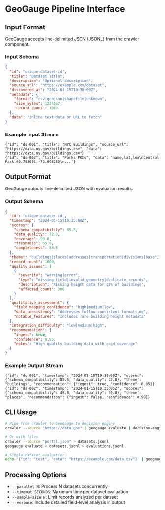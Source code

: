 # GeoGauge Pipeline Interface

## Input Format
GeoGauge accepts line-delimited JSON (JSONL) from the crawler component.

### Input Schema
```json
{
  "id": "unique-dataset-id",
  "title": "Dataset Title",
  "description": "Optional description",
  "source_url": "https://example.com/dataset",
  "discovered_at": "2024-01-15T10:30:00Z",
  "metadata": {
    "format": "csv|geojson|shapefile|unknown",
    "size_bytes": 1234567,
    "record_count": 1000
  },
  "data": "inline text data or URL to fetch"
}
```

### Example Input Stream
```jsonl
{"id": "ds-001", "title": "NYC Buildings", "source_url": "https://data.ny.gov/buildings.csv", "data": "https://data.ny.gov/buildings.csv"}
{"id": "ds-002", "title": "Parks POIs", "data": "name,lat,lon\nCentral Park,40.785091,-73.968285\n..."}
```

## Output Format
GeoGauge outputs line-delimited JSON with evaluation results.

### Output Schema
```json
{
  "id": "unique-dataset-id",
  "timestamp": "2024-01-15T10:35:00Z",
  "scores": {
    "schema_compatibility": 85.5,
    "data_quality": 72.0,
    "coverage": 90.0,
    "freshness": 65.0,
    "completeness": 88.5
  },
  "theme": "buildings|places|addresses|transportation|divisions|base",
  "record_count": 1000,
  "quality_issues": [
    {
      "severity": "warning|error",
      "type": "missing_field|invalid_geometry|duplicate_records",
      "description": "Missing height data for 30% of buildings",
      "affected_count": 300
    }
  ],
  "qualitative_assessment": {
    "field_mapping_confidence": "high|medium|low",
    "data_consistency": "Addresses follow consistent formatting",
    "notable_features": "Includes rare building height metadata"
  },
  "integration_difficulty": "low|medium|high",
  "recommendation": {
    "ingest": true,
    "confidence": 0.85,
    "notes": "High quality building data with good coverage"
  }
}
```

### Example Output Stream
```jsonl
{"id": "ds-001", "timestamp": "2024-01-15T10:35:00Z", "scores": {"schema_compatibility": 85.5, "data_quality": 72.0}, "theme": "buildings", "recommendation": {"ingest": true, "confidence": 0.85}}
{"id": "ds-002", "timestamp": "2024-01-15T10:35:05Z", "scores": {"schema_compatibility": 45.0, "data_quality": 30.0}, "theme": "places", "recommendation": {"ingest": false, "confidence": 0.90}}
```

## CLI Usage
```bash
# Pipe from crawler to GeoGauge to decision engine
crawler --source "https://data.gov" | geogauge evaluate | decision-engine

# Or with files
crawler --source "portal.json" > datasets.jsonl
geogauge evaluate < datasets.jsonl > evaluations.jsonl

# Single dataset evaluation
echo '{"id": "test", "data": "https://example.com/data.csv"}' | geogauge evaluate
```

## Processing Options
- `--parallel N`: Process N datasets concurrently
- `--timeout SECONDS`: Maximum time per dataset evaluation
- `--sample-size N`: Limit records analyzed per dataset
- `--verbose`: Include detailed field-level analysis in output